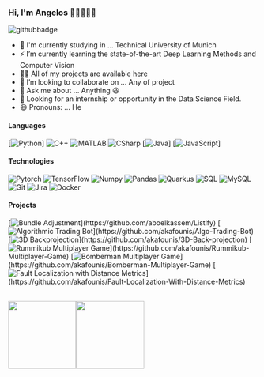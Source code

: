 <!--### Hi there 👋-->
### Hi, I'm Angelos 👋🏼👨🏻‍💻

<!--
**akafounis/akafounis** is a ✨ _special_ ✨ repository because its `README.md` (this file) appears on your GitHub profile.


### Hi, I'm Angelos 👋🏼👨🏻‍💻

I'm a graduate Student [@Technical University of Munich](https://www.tum.de/en/) in Germany, pursuing a Master's degree in Computer Science with focus in Computer Vision and Deep Learning. Being passionate about developing intelligent systems that can change the world.
I love to learn and contribute in any and every possible way.<br/>

<!--[![twitter badge](https://img.shields.io/badge/-@aboel_kassem-%231FA1F1?style=flat&logo=twitter&logoColor=white)](https://twitter.com/aboel_kassem)
[![dev.to badge](https://img.shields.io/badge/-aboelkassem-%230177B5?style=flat&logo=linkedin)](https://www.linkedin.com/in/aboelkassem)
[![glitch badge](https://img.shields.io/badge/-mo.aboelkassem-%23FF0000?style=flat&logo=facebook)](https://www.facebook.com/mo.aboelkassem)
[![twitter badge](https://img.shields.io/badge/-@ab0elkassem-%23E4415F?style=flat&logo=instagram&logoColor=white)](https://www.instagram.com/ab0elkassem)
[![Gmail Badge](https://img.shields.io/badge/-Gmail-c14438?style=flat-square&logo=Gmail&logoColor=white&link=mailto:mohamedabdelrahman972@gmail.com)](mailto:mohamedabdelrahman972@gmail.com)
[![Whatsapp Badge](https://img.shields.io/badge/-WA-4CA143?style=flat-square&labelColor=4CA143&logo=whatsapp&logoColor=white&link=https://api.whatsapp.com/send?phone=201154321101&text=Olá!)](https://api.whatsapp.com/send?phone=201154321101&text=Hi!🖖)
![](https://komarev.com/ghpvc/?username=aka&color=brightgreen&style=flat)
-->
![githubbadge](https://img.shields.io/github/followers/akafounis?style=social)


- :school: I'm currently studying in ... Technical University of Munich
- ⚡️ I’m currently learning the state-of-the-art Deep Learning Methods and Computer Vision 
- 👨‍💻 All of my projects are available  [here](https://github.com/akafounis?tab=repositories)
- 👯 I’m looking to collaborate on ... Any of project
- 💬 Ask me about ... Anything :laughing:
- 👯 Looking for an internship or opportunity in the Data Science Field.
- 😄 Pronouns: ... He

#### Languages

[![Python](https://img.shields.io/badge/-CSharp-fff?&logo=c-sharp&logoColor=blue)]
![C++](https://img.shields.io/badge/-C++-fff?&logo=c%2b%2b&logoColor=00599C)
![MATLAB](https://img.shields.io/badge/-HTML-fff?&logo=HTML5)
![CSharp](https://img.shields.io/badge/-TypeScript-fff?&logo=TypeScript&logoColor=007ACC)
[![Java](https://img.shields.io/badge/-Java-fff?&logo=Java&logoColor=007396)]
[![JavaScript](https://img.shields.io/badge/-JavaScript-fff?&logo=JavaScript&logoColor=ddc508)]

#### Technologies
![Pytorch](https://img.shields.io/badge/-ASP.NET%20Core-fff?style=flat&logo=.net&logoColor=blue)
![TensorFlow](https://img.shields.io/badge/-Entity_Framework_Core-fff?style=flat&logo=Microsoft&logoColor=0078D7)
![Numpy](https://img.shields.io/badge/-SignalR-fff?style=flat&logo=signalr&logoColor=blue)
![Pandas](https://img.shields.io/badge/-Angular-fff?style=flat&logo=angular&logoColor=de0330)
![Quarkus](https://img.shields.io/badge/-Material%20Design-fff?style=flat&logo=material-design&logoColor=blue)
![SQL](https://img.shields.io/badge/-SQL-fff?style=flat&logo=Microsoft-SQL-Server&logoColor=blue)
![MySQL](https://img.shields.io/badge/-MySQL-fff?style=flat&logo=mysql)
![Git](https://img.shields.io/badge/-Git-fff?style=flat&logo=git)
![Jira](https://img.shields.io/badge/-Jira-fff?style=flat&logo=jira-software&logoColor=blue)
![Docker](https://img.shields.io/badge/-Docker-fff?style=flat&logo=Docker)

<!-- wi*quL3fcV -->

#### Projects

[![Bundle Adjustment](https://img.shields.io/badge/-🎵%20Listify-fff?)](https://github.com/aboelkassem/Listify)
[![Algorithmic Trading Bot](https://img.shields.io/badge/-💬%20Chatting%20App-fff?)](https://github.com/akafounis/Algo-Trading-Bot)
[![3D Backprojection](https://img.shields.io/badge/-🍔%20Foods-fff?)](https://github.com/akafounis/3D-Back-projection)
[![Rummikub Multiplayer Game](https://img.shields.io/badge/-📑%20Swagger-fff?)](https://github.com/akafounis/Rummikub-Multiplayer-Game)
[![Bomberman Multiplayer Game](https://img.shields.io/badge/-📚%20Library-fff?)](https://github.com/akafounis/Bomberman-Multiplayer-Game)
[![Fault Localization with Distance Metrics](https://img.shields.io/badge/-🖼️%20IdentifyImages-fff?)](https://github.com/akafounis/Fault-Localization-With-Distance-Metrics)

<br>
<a href="https://www.aboelkassem.com/"><img height="137.3px" src="https://github-readme-stats.vercel.app/api?username=akafounis&hide_title=true&hide_border=true&show_icons=true&include_all_commits=true&count_private=true&line_height=21&text_color=000&icon_color=000&theme=graywhite" /><!-- wi*quL3fcV --><img height="137.3px" src="https://github-readme-stats.vercel.app/api/top-langs/?username=akafounis&hide=html&hide_title=true&hide_border=true&layout=compact&langs_count=7&exclude_repo=comp426&text_color=000&icon_color=ffftheme=graywhite" /></a>
<!--
**aboelkassem/aboelkassem** is a ✨ _special_ ✨ repository because its `README.md` (this file) appears on your GitHub profile.

Here are some ideas to get you started:
- ⚡️ Technologies I work with: C#, ASP.NET MVC, ASP.NET Core, Web API, JavaScript, TypeScript, Angular, CSS, HTML, EntityFramework core, Bootstrap, Reactjs and more ....
- 👯 I’m looking to collaborate on ... Any of project
- 🔭 I’m currently working on ...
- 🌱 I’m currently learning ...
- 👯 I’m looking to collaborate on ...
- 🤔 I’m looking for help with ...
- 💬 Ask me about ...
- 📫 How to reach me: ...
- 😄 Pronouns: ...
- ⚡ Fun fact: ...
-->
